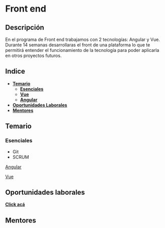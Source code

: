# Front end

## Descripción
En el programa de Front end trabajamos con 2 tecnologías: Angular y Vue.
Durante 14 semanas desarrollaras el front de una plataforma lo que te permitirá entender el funcionamiento de la tecnología para poder aplicarla en otros proyectos futuros.
## Indice
- [**Temario**](#Temario)
  - [**Esenciales**](#esenciales)
  - [**Vue**](#VueJS)
  - [**Angular**](#Angular)
- [**Oportunidades Laborales**](#Oportunidades-laborales)
- [**Mentores**](#Mentores)

## Temario
### Esenciales
- Git
- SCRUM

[Angular]()

[Vue]()




## Oportunidades laborales
[**Click acá**](https://github.com/hackademymx/informacion-importante/blob/master/chambas/front-end.md)
## Mentores

